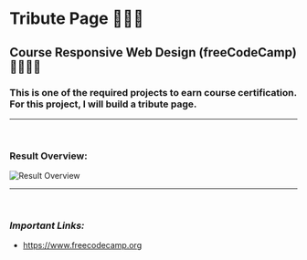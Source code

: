 # **Tribute Page** 📝📝📝

## **Course Responsive Web Design (freeCodeCamp)** 🧑🏻‍🚀🚀

### This is one of the required projects to earn course certification. For this project, I will build a tribute page.

---

<br>

### **Result Overview:**

![Result Overview](./assets/img/john-von-neumann.gif)

---

<br>

### _Important Links:_

- https://www.freecodecamp.org
